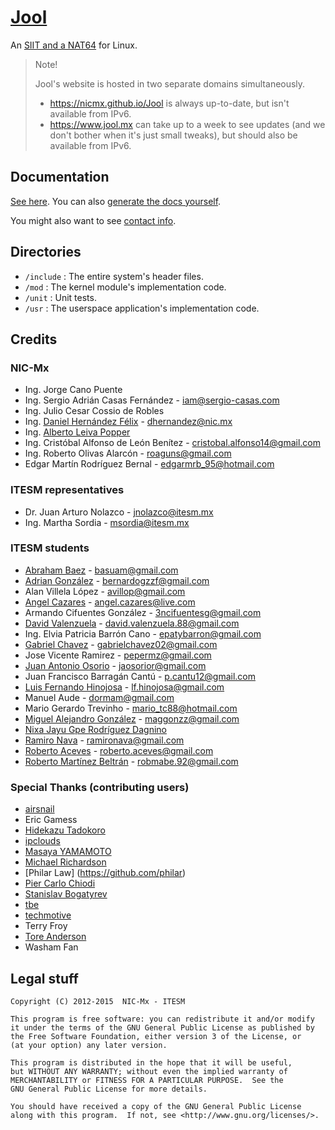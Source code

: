 # [Jool](https://www.jool.mx)

An [SIIT and a NAT64](https://www.jool.mx/en/intro-xlat.html) for Linux.

> Note!
> 
> Jool's website is hosted in two separate domains simultaneously.
> 
> - https://nicmx.github.io/Jool is always up-to-date, but isn't available from IPv6.
> - https://www.jool.mx can take up to a week to see updates (and we don't bother when it's just small tweaks), but should also be available from IPv6.

## Documentation

[See here](https://www.jool.mx/en/documentation.html). You can also [generate the docs yourself](https://github.com/NICMx/Jool/tree/gh-pages).

You might also want to see [contact info](https://www.jool.mx/en/contact.html).

## Directories

* `/include` : The entire system's header files.
* `/mod` : The kernel module's implementation code.
* `/unit` : Unit tests.
* `/usr` : The userspace application's implementation code.

## Credits

### NIC-Mx

* Ing. Jorge Cano Puente
* Ing. Sergio Adrián Casas Fernández - iam@sergio-casas.com
* Ing. Julio Cesar Cossio de Robles
* Ing. [Daniel Hernández Félix](https://github.com/dhfelix) - dhernandez@nic.mx
* Ing. [Alberto Leiva Popper](https://github.com/ydahhrk)
* Ing. Cristóbal Alfonso de León Benítez - cristobal.alfonso14@gmail.com
* Ing. Roberto Olivas Alarcón - roaguns@gmail.com
* Edgar Martín Rodríguez Bernal - edgarmrb_95@hotmail.com

### ITESM representatives

* Dr. Juan Arturo Nolazco - jnolazco@itesm.mx
* Ing. Martha Sordia - msordia@itesm.mx

### ITESM students

* [Abraham Baez](https://github.com/basuam) - basuam@gmail.com
* [Adrian González](https://github.com/Adrian2112) - bernardogzzf@gmail.com
* Alan Villela López - avillop@gmail.com
* [Angel Cazares](https://github.com/legionAngel) - angel.cazares@live.com
* Armando Cifuentes González - 3ncifuentesg@gmail.com
* [David Valenzuela](https://github.com/davidvrdz) - david.valenzuela.88@gmail.com
* Ing. Elvia Patricia Barrón Cano - epatybarron@gmail.com
* [Gabriel Chavez](https://github.com/chavezgu) - gabrielchavez02@gmail.com
* Jose Vicente Ramirez - pepermz@gmail.com
* [Juan Antonio Osorio](https://github.com/JAORMX) - jaosorior@gmail.com
* Juan Francisco Barragán Cantú - p.cantu12@gmail.com
* [Luis Fernando Hinojosa](https://github.com/luion) - lf.hinojosa@gmail.com
* Manuel Aude - dormam@gmail.com
* Mario Gerardo Trevinho - mario_tc88@hotmail.com
* [Miguel Alejandro González](https://github.com/magg) - maggonzz@gmail.com
* [Nixa Jayu Gpe Rodríguez Dagnino](https://github.com/NixaDagnino)
* [Ramiro Nava](https://github.com/ramironava) - ramironava@gmail.com
* [Roberto Aceves](https://github.com/robertoaceves) - roberto.aceves@gmail.com
* [Roberto Martínez Beltrán](https://github.com/ryuzak) - robmabe.92@gmail.com

### Special Thanks (contributing users)

* [airsnail](https://github.com/airsnail)
* Eric Gamess
* [Hidekazu Tadokoro](https://github.com/tadokoro)
* [ipclouds](https://github.com/ipclouds)
* [Masaya YAMAMOTO](https://github.com/pandax381)
* [Michael Richardson](http://www.sandelman.ca/mcr)
* [Philar Law] (https://github.com/philar)
* [Pier Carlo Chiodi](https://pierky.com/)
* [Stanislav Bogatyrev](https://github.com/realloc)
* [tbe](https://github.com/tbe)
* [techmotive](https://github.com/techmotive)
* Terry Froy
* [Tore Anderson](https://github.com/toreanderson)
* Washam Fan

## Legal stuff

	Copyright (C) 2012-2015  NIC-Mx - ITESM

	This program is free software: you can redistribute it and/or modify
	it under the terms of the GNU General Public License as published by
	the Free Software Foundation, either version 3 of the License, or
	(at your option) any later version.

	This program is distributed in the hope that it will be useful,
	but WITHOUT ANY WARRANTY; without even the implied warranty of
	MERCHANTABILITY or FITNESS FOR A PARTICULAR PURPOSE.  See the
	GNU General Public License for more details.

	You should have received a copy of the GNU General Public License
	along with this program.  If not, see <http://www.gnu.org/licenses/>.

